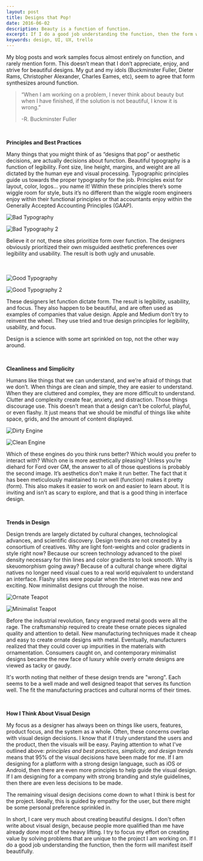 ```yaml
---
layout: post
title: Designs that Pop!
date: 2016-06-02
description: Beauty is a function of function.
excerpt: If I do a good job understanding the function, then the form will manifest itself beautifully.
keywords: design, UI, UX, trello
---
```


My blog posts and work samples focus almost entirely on function, and rarely mention form. This doesn’t mean that I don’t appreciate, enjoy, and strive for beautiful designs. My gut and my idols (Buckminster Fuller, Dieter Rams, Christopher Alexander, Charles Eames, etc), seem to agree that form synthesizes around function.

>“When I am working on a problem, I never think about beauty but when I have finished, if the solution is not beautiful, I know it is wrong.”
>
>-R. Buckminster Fuller

<br>

**Principles and Best Practices**

Many things that you might think of as “designs that pop” or aesthetic decisions, are actually decisions about function. Beautiful typography is a function of legibility. Font size, line height, margins, and weight are all dictated by the human eye and visual processing. Typographic principles guide us towards the proper typography for the job. Principles exist for layout, color, logos… you name it! Within these principles there’s some wiggle room for style, buts it’s no different than the wiggle room engineers enjoy within their functional principles or that accountants enjoy within the Generally Accepted Accounting Principles (GAAP).

![Bad Typography](/images/badtypography.png)

![Bad Typography 2](/images/badtypography2.png)

Believe it or not, these sites prioritize form over function. The designers obviously prioritized their own misguided aesthetic preferences over legibility and usability. The result is both ugly and unusable.
<br>
<br>
<br>

![Good Typography](/images/goodtypography.png)

![Good Typography 2](/images/goodtypography1.png)

These designers let function dictate form. The result is legibility, usability, and focus. They also happen to be beautiful, and are often used as examples of companies that value design. Apple and Medium don’t try to reinvent the wheel. They use tried and true design principles for legibility, usability, and focus. 
<br>

Design is a science with some art sprinkled on top, not the other way around.

<br>

**Cleanliness and Simplicity**

Humans like things that we can understand, and we’re afraid of things that we don’t. When things are clean and simple, they are easier to understand. When they are cluttered and complex, they are more difficult to understand. Clutter and complexity create fear, anxiety, and distraction. Those things discourage use. This doesn’t mean that a design can’t be colorful, playful, or even flashy. It just means that we should be mindful of things like white space, grids, and the amount of content displayed.

![Dirty Engine](/images/dirtyengine.png)

![Clean Engine](/images/cleanengine.png)

Which of these engines do you think runs better? Which would you prefer to interact with? Which one is more aesthetically pleasing? Unless you’re diehard for Ford over GM, the answer to all of those questions is probably the second image. It’s aesthetics don't make it run better. The fact that it has been meticulously maintained to run well (function) makes it pretty (form). This also makes it easier to work on and easier to learn about. It is inviting and isn't as scary to explore, and that is a good thing in interface design.

<br>

**Trends in Design**

Design trends are largely dictated by cultural changes, technological advances, and scientific discovery. Design trends are not created by a consortium of creatives. Why are light font-weights and color gradients in style right now? Because our screen technology advanced to the pixel density necessary for thin lines and color gradients to look smooth. Why is skeuomorphism going away? Because of a cultural change where digital natives no longer need visual cues to a real world equivalent to understand an interface. Flashy sites were popular when the Internet was new and exciting. Now minimalist designs cut through the noise.

![Ornate Teapot](/images/ornateteapot.png)

![Minimalist Teapot](/images/minimalteapot.png) 

Before the industrial revolution, fancy engraved metal goods were all the rage. The craftsmanship required to create these ornate pieces signaled quality and attention to detail. New manufacturing techniques made it cheap and easy to create ornate designs with metal. Eventually, manufacturers realized that they could cover up impurities in the materials with ornamentation. Consumers caught on, and contemporary minimalist designs became the new face of luxury while overly ornate designs are viewed as tacky or gaudy.

It's worth noting that neither of these design trends are "wrong". Each seems to be a well made and well designed teapot that serves its function well. The fit the manufacturing practices and cultural norms of their times. 

<br>

**How I Think About Visual Design**

My focus as a designer has always been on things like users, features, product focus, and the system as a whole. Often, these concerns overlap with visual design decisions. I know that if I truly understand the users and the product, then the visuals will be easy. Paying attention to what I've outlined above: *principles and best practices, simplicity, and design trends* means that 95% of the visual decisions have been made for me. If I am designing for a platform with a strong design language, such as iOS or Android, then there are even more principles to help guide the visual design. If I am designing for a company with strong branding and style guidelines, then there are even less decisions to be made.

The remaining visual design decisions come down to what I think is best for the project. Ideally, this is guided by empathy for the user, but there might be some personal preference sprinkled in. 

In short, I care very much about creating beautiful designs. I don't often write about visual design, because people more qualified than me have already done most of the heavy lifting. I try to focus my effort on creating value by solving problems that are unique to the project I am working on. If I do a good job understanding the function, then the form will manifest itself beautifully.

